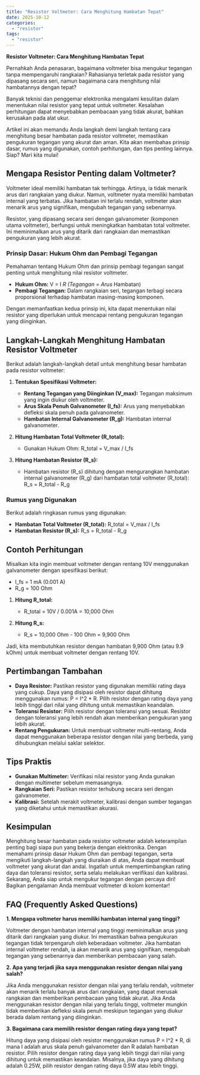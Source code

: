 ```yaml
---
title: "Resistor Voltmeter: Cara Menghitung Hambatan Tepat"
date: 2025-10-12
categories: 
  - "resistor"
tags: 
  - "resistor"
---
```


**Resistor Voltmeter: Cara Menghitung Hambatan Tepat**

Pernahkah Anda penasaran, bagaimana voltmeter bisa mengukur tegangan tanpa mempengaruhi rangkaian? Rahasianya terletak pada resistor yang dipasang secara seri, namun bagaimana cara menghitung nilai hambatannya dengan tepat?

Banyak teknisi dan penggemar elektronika mengalami kesulitan dalam menentukan nilai resistor yang tepat untuk voltmeter. Kesalahan perhitungan dapat menyebabkan pembacaan yang tidak akurat, bahkan kerusakan pada alat ukur.

Artikel ini akan memandu Anda langkah demi langkah tentang cara menghitung besar hambatan pada resistor voltmeter, memastikan pengukuran tegangan yang akurat dan aman. Kita akan membahas prinsip dasar, rumus yang digunakan, contoh perhitungan, dan tips penting lainnya. Siap? Mari kita mulai!

## Mengapa Resistor Penting dalam Voltmeter?

Voltmeter ideal memiliki hambatan tak terhingga. Artinya, ia tidak menarik arus dari rangkaian yang diukur. Namun, voltmeter nyata memiliki hambatan internal yang terbatas. Jika hambatan ini terlalu rendah, voltmeter akan menarik arus yang signifikan, mengubah tegangan yang sebenarnya.

Resistor, yang dipasang secara seri dengan galvanometer (komponen utama voltmeter), berfungsi untuk meningkatkan hambatan total voltmeter. Ini meminimalkan arus yang ditarik dari rangkaian dan memastikan pengukuran yang lebih akurat.

### Prinsip Dasar: Hukum Ohm dan Pembagi Tegangan

Pemahaman tentang Hukum Ohm dan prinsip pembagi tegangan sangat penting untuk menghitung nilai resistor voltmeter.

- **Hukum Ohm:** V = I _R (Tegangan = Arus_ Hambatan)
- **Pembagi Tegangan:** Dalam rangkaian seri, tegangan terbagi secara proporsional terhadap hambatan masing-masing komponen.

Dengan memanfaatkan kedua prinsip ini, kita dapat menentukan nilai resistor yang diperlukan untuk mencapai rentang pengukuran tegangan yang diinginkan.

## Langkah-Langkah Menghitung Hambatan Resistor Voltmeter

Berikut adalah langkah-langkah detail untuk menghitung besar hambatan pada resistor voltmeter:

1. **Tentukan Spesifikasi Voltmeter:**
    
    - **Rentang Tegangan yang Diinginkan (V\_max):** Tegangan maksimum yang ingin diukur oleh voltmeter.
    - **Arus Skala Penuh Galvanometer (I\_fs):** Arus yang menyebabkan defleksi skala penuh pada galvanometer.
    - **Hambatan Internal Galvanometer (R\_g):** Hambatan internal galvanometer.
2. **Hitung Hambatan Total Voltmeter (R\_total):**
    
    - Gunakan Hukum Ohm: R\_total = V\_max / I\_fs
3. **Hitung Hambatan Resistor (R\_s):**
    
    - Hambatan resistor (R\_s) dihitung dengan mengurangkan hambatan internal galvanometer (R\_g) dari hambatan total voltmeter (R\_total): R\_s = R\_total - R\_g

### Rumus yang Digunakan

Berikut adalah ringkasan rumus yang digunakan:

- **Hambatan Total Voltmeter (R\_total):** R\_total = V\_max / I\_fs
- **Hambatan Resistor (R\_s):** R\_s = R\_total - R\_g

## Contoh Perhitungan

Misalkan kita ingin membuat voltmeter dengan rentang 10V menggunakan galvanometer dengan spesifikasi berikut:

- I\_fs = 1 mA (0.001 A)
- R\_g = 100 Ohm

1. **Hitung R\_total:**
    
    - R\_total = 10V / 0.001A = 10,000 Ohm
2. **Hitung R\_s:**
    
    - R\_s = 10,000 Ohm - 100 Ohm = 9,900 Ohm

Jadi, kita membutuhkan resistor dengan hambatan 9,900 Ohm (atau 9.9 kOhm) untuk membuat voltmeter dengan rentang 10V.

## Pertimbangan Tambahan

- **Daya Resistor:** Pastikan resistor yang digunakan memiliki rating daya yang cukup. Daya yang disipasi oleh resistor dapat dihitung menggunakan rumus: P = I^2 \* R. Pilih resistor dengan rating daya yang lebih tinggi dari nilai yang dihitung untuk memastikan keandalan.
- **Toleransi Resistor:** Pilih resistor dengan toleransi yang sesuai. Resistor dengan toleransi yang lebih rendah akan memberikan pengukuran yang lebih akurat.
- **Rentang Pengukuran:** Untuk membuat voltmeter multi-rentang, Anda dapat menggunakan beberapa resistor dengan nilai yang berbeda, yang dihubungkan melalui saklar selektor.

## Tips Praktis

- **Gunakan Multimeter:** Verifikasi nilai resistor yang Anda gunakan dengan multimeter sebelum memasangnya.
- **Rangkaian Seri:** Pastikan resistor terhubung secara seri dengan galvanometer.
- **Kalibrasi:** Setelah merakit voltmeter, kalibrasi dengan sumber tegangan yang diketahui untuk memastikan akurasi.

## Kesimpulan

Menghitung besar hambatan pada resistor voltmeter adalah keterampilan penting bagi siapa pun yang bekerja dengan elektronika. Dengan memahami prinsip dasar Hukum Ohm dan pembagi tegangan, serta mengikuti langkah-langkah yang diuraikan di atas, Anda dapat membuat voltmeter yang akurat dan andal. Ingatlah untuk mempertimbangkan rating daya dan toleransi resistor, serta selalu melakukan verifikasi dan kalibrasi. Sekarang, Anda siap untuk mengukur tegangan dengan percaya diri! Bagikan pengalaman Anda membuat voltmeter di kolom komentar!

## FAQ (Frequently Asked Questions)

**1\. Mengapa voltmeter harus memiliki hambatan internal yang tinggi?**

Voltmeter dengan hambatan internal yang tinggi meminimalkan arus yang ditarik dari rangkaian yang diukur. Ini memastikan bahwa pengukuran tegangan tidak terpengaruh oleh keberadaan voltmeter. Jika hambatan internal voltmeter rendah, ia akan menarik arus yang signifikan, mengubah tegangan yang sebenarnya dan memberikan pembacaan yang salah.

**2\. Apa yang terjadi jika saya menggunakan resistor dengan nilai yang salah?**

Jika Anda menggunakan resistor dengan nilai yang terlalu rendah, voltmeter akan menarik terlalu banyak arus dari rangkaian, yang dapat merusak rangkaian dan memberikan pembacaan yang tidak akurat. Jika Anda menggunakan resistor dengan nilai yang terlalu tinggi, voltmeter mungkin tidak memberikan defleksi skala penuh meskipun tegangan yang diukur berada dalam rentang yang diinginkan.

**3\. Bagaimana cara memilih resistor dengan rating daya yang tepat?**

Hitung daya yang disipasi oleh resistor menggunakan rumus P = I^2 \* R, di mana I adalah arus skala penuh galvanometer dan R adalah hambatan resistor. Pilih resistor dengan rating daya yang lebih tinggi dari nilai yang dihitung untuk memastikan keandalan. Misalnya, jika daya yang dihitung adalah 0.25W, pilih resistor dengan rating daya 0.5W atau lebih tinggi.
